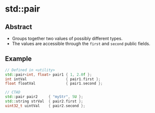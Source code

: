# std::pair

## Abstract

- Groups together two values of possibly different types.
- The values are accessible through the `first` and `second` public fields.

## Example

```cpp
// Defined in <utility>
std::pair<int, float> pair1 { 1, 2.0f };
int intVal                  { pair1.first };
float floatVal              { pair1.second };

// CTAD
std::pair pair2     { "myStr", 5U };
std::string strVal  { pair2.first };
uint32_t uintVal    { pair2.second };
```